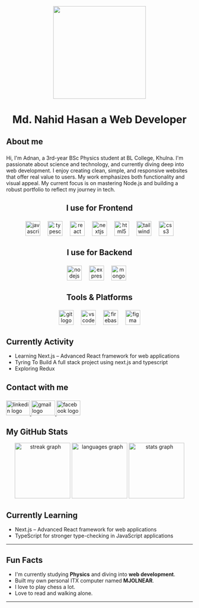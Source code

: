 <div align="center">
  <img height="250" src="https://i.ibb.co.com/C327KzYD/Neutral-Creative-Professional-Linked-In-Article-Cover-Image.jpg"  />
</div>

###

<h1 align="center">Md. Nahid Hasan a Web Developer</h1>

###

<h2 align="left">About me</h2>

###

<p align="left">Hi, I'm Adnan, a 3rd-year BSc Physics student at BL College, Khulna. I'm passionate about science and technology, and currently diving deep into web development. I enjoy creating clean, simple, and responsive websites that offer real value to users. My work emphasizes both functionality and visual appeal. My current focus is on mastering Node.js and building a robust portfolio to reflect my journey in tech.</p>

###

<h2 align="center">I use for Frontend</h2>

###

<div align="center">
  <img src="https://cdn.jsdelivr.net/gh/devicons/devicon/icons/javascript/javascript-original.svg" height="40" alt="javascript logo"  />
  <img width="12" />
  <img src="https://cdn.jsdelivr.net/gh/devicons/devicon/icons/typescript/typescript-original.svg" height="40" alt="typescript logo"  />
  <img width="12" />
  <img src="https://cdn.jsdelivr.net/gh/devicons/devicon/icons/react/react-original.svg" height="40" alt="react logo"  />
  <img width="12" />
  <img src="https://cdn.jsdelivr.net/gh/devicons/devicon/icons/nextjs/nextjs-original.svg" height="40" alt="nextjs logo"  />
  <img width="12" />
  <img src="https://skillicons.dev/icons?i=html" height="40" alt="html5 logo"  />
  <img width="12" />
  <img src="https://cdn.simpleicons.org/tailwindcss/06B6D4" height="40" alt="tailwindcss logo"  />
  <img width="12" />
  <img src="https://cdn.simpleicons.org/css3/1572B6" height="40" alt="css3 logo"  />
</div>

###

<h2 align="center">I use for Backend</h2>

###

<div align="center">
  <img src="https://cdn.jsdelivr.net/gh/devicons/devicon/icons/nodejs/nodejs-original.svg" height="40" alt="nodejs logo"  />
  <img width="12" />
  <img src="https://cdn.simpleicons.org/express/000000" height="40" alt="express logo"  />
  <img width="12" />
  <img src="https://skillicons.dev/icons?i=mongodb" height="40" alt="mongodb logo"  />
  <img width="12" />
</div>

###

<h2 align="center">Tools & Platforms</h2>

###

<div align="center">
  <img src="https://cdn.jsdelivr.net/gh/devicons/devicon/icons/git/git-original.svg" height="40" alt="git logo"  />
  <img width="12" />
  <img src="https://cdn.jsdelivr.net/gh/devicons/devicon/icons/vscode/vscode-original.svg" height="40" alt="vscode logo"  />
  <img width="12" />
  <img src="https://cdn.jsdelivr.net/gh/devicons/devicon/icons/firebase/firebase-plain.svg" height="40" alt="firebase logo"  />
  <img width="12" />
  <img src="https://cdn.jsdelivr.net/gh/devicons/devicon/icons/figma/figma-original.svg" height="40" alt="figma logo"  />
</div>

###


## Currently Activity
- Learning Next.js – Advanced React framework for web applications
- Tyring To Build A full stack project using next.js and typescript
- Exploring Redux


<h2 align="left">Contact with me</h2>

###
<div align="left">
  <a href="https://www.linkedin.com/in/this-is-nahid-hasan/" target="_blank">
    <img src="https://raw.githubusercontent.com/maurodesouza/profile-readme-generator/master/src/assets/icons/social/linkedin/default.svg" width="64" height="40" alt="linkedin logo"  />
  </a>
  <a href="mailto:nahidhasan3.1416@gmail.com" target="_blank">
    <img src="https://raw.githubusercontent.com/maurodesouza/profile-readme-generator/master/src/assets/icons/social/gmail/default.svg" width="64" height="40" alt="gmail logo"  />
  </a>
  <a href="https://www.facebook.com/profile.php?id=100013639030004" target="_blank">
    <img src="https://raw.githubusercontent.com/maurodesouza/profile-readme-generator/master/src/assets/icons/social/facebook/default.svg" width="64" height="40" alt="facebook logo"  />
  </a>
</div>

###

<h2 align="left">My GitHub Stats</h2>
<div align="center">
  <img src="https://follownaim-streak-stats.vercel.app/?user=adnanahid&locale=en&mode=daily&theme=dark&hide_border=false&border_radius=5&order=3" height="150" alt="streak graph"  />
  <img src="https://follownaim-stats.vercel.app/api/top-langs?username=adnanahid&locale=en&hide_title=false&layout=compact&card_width=320&langs_count=5&theme=dark&hide_border=false&order=2" height="150" alt="languages graph"  />
  <img src="https://github-readme-stats.vercel.app/api?username=adnanahid&hide_title=false&hide_rank=false&show_icons=true&include_all_commits=true&count_private=true&disable_animations=false&theme=dracula&locale=en&hide_border=false&order=1" height="150" alt="stats graph"  />
</div>

## Currently Learning
- Next.js – Advanced React framework for web applications
- TypeScript for stronger type-checking in JavaScript applications

---

## Fun Facts
- I'm currently studying **Physics** and diving into **web development**.
- Built my own personal ITX computer named **MJOLNEAR**.
- I love to play chess a lot.
- Love to read and walking alone.

---


###

###
